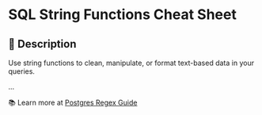 # SQL String Functions Cheat Sheet

## 📌 Description
Use string functions to clean, manipulate, or format text-based data in your queries.

...

📚 Learn more at [Postgres Regex Guide](https://www.postgresql.org/docs/current/functions-matching.html)
